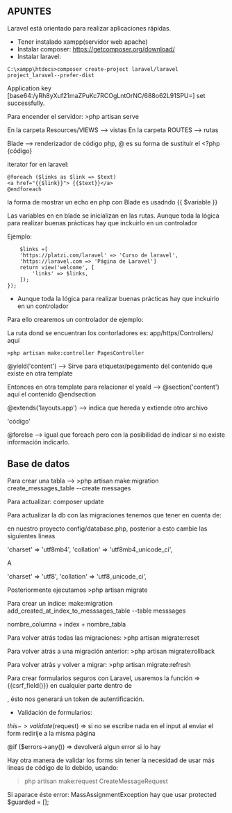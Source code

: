 ## APUNTES

Laravel está orientado para realizar aplicaciones rápidas.

- Tener instalado xampp(servidor web apache)
- Instalar composer: https://getcomposer.org/download/
- Instalar laravel: 
```
C:\xampp\htdocs>composer create-project laravel/laravel project_laravel--prefer-dist
```

Application key [base64:/yRh8yXuf21maZPuKc7RCOgLntOrNC/688o62L91SPU=] set successfully.

Para encender el servidor: >php artisan serve 

En la carpeta Resources/VIEWS --> vistas
En la carpeta ROUTES --> rutas 

Blade --> renderizador de código php, @ es su forma de sustituir el <?php {código}

iterator for en laravel: 
```
@foreach ($links as $link => $text)
<a href="{{$link}}"> {{$text}}</a>
@endforeach
```
la forma de mostrar un echo en php con Blade es usadndo {{ $variable }}

Las variables en en blade se inicializan en las rutas. Aunque toda la lógica para realizar buenas prácticas hay que inckuirlo en un controlador

Ejemplo: 

```Route::get('/', function () {
    $links =[
    'https://platzi.com/laravel' => 'Curso de laravel',
    'https://laravel.com => 'Página de Laravel']
    return view('welcome', [
        'links' => $links,
    ]);
});
```

- Aunque toda la lógica para realizar buenas prácticas hay que inckuirlo en un controlador

Para ello crearemos un controlador de ejemplo:

La ruta dond se encuentran los contorladores es: app/https/Controllers/ aquí
```
>php artisan make:controller PagesController
```
@yield('content') --> Sirve para etiquetar/pegamento del contenido que existe en otra template

Entonces en otra template para relacionar el yeald --> @section('content')
                                                        aquí el contenido
                                                        @endsection

@extends('layouts.app') --> indica que hereda y extiende otro archivo

'código'

 @forelse --> igual que foreach pero con la posibilidad de indicar si no existe información indicarlo.

 ## Base de datos

 Para crear una tabla --> >php artisan make:migration create_messages_table --create messages

 Para actualizar: composer update

 Para actualizar la db con las migraciones tenemos que tener en cuenta de: 

 en nuestro proyecto config/database.php, posterior a esto cambie las siguientes lineas

'charset' => 'utf8mb4',
 'collation' => 'utf8mb4_unicode_ci',

A

'charset' => 'utf8',
 'collation' => 'utf8_unicode_ci',

 Posteriormente ejecutamos >php artisan migrate

 Para crear un índice: make:migration add_created_at_index_to_messsages_table --table messsages

 nombre_columna + index + nombre_tabla 

 Para volver atrás todas las migraciones: >php artisan migrate:reset

 Para volver atrás a una migración anterior: >php artisan migrate:rollback

 Para volver atràs y volver a migrar: >php artisan migrate:refresh 

 Para crear formularios seguros con Laravel, usaremos la función =>  {{csrf_field()}} en cualquier parte dentro de <form>, ésto nos generará un token de autentificación.

 - Validación de formularios:

 $this->validate($request) => si no se escribe nada en el input al enviar el form redirije a la misma página

 @if ($errors->any()) => devolverá algun error si lo hay

 Hay otra manera de validar los forms sin tener la necesidad de usar más lineas de código de lo debido, usando: 
 >php artisan make:request CreateMessageRequest

 Si aparace éste error:  MassAssignmentException hay que usar protected $guarded = [];

